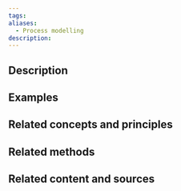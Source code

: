 ```yaml
---
tags: 
aliases:
  - Process modelling
description:
---
```


## Description


## Examples 


## Related concepts and principles


## Related methods


## Related content and sources
